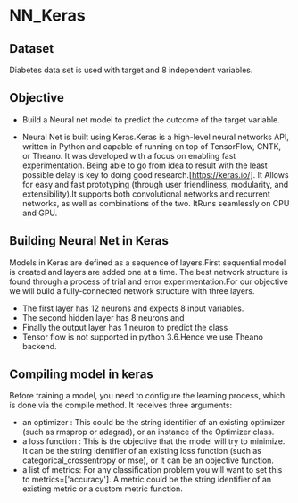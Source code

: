 # NN_Keras

## Dataset

Diabetes data set is used with target and 8 independent variables.

## Objective

- Build a Neural net model to predict the outcome of the target variable.

- Neural Net is built using Keras.Keras is a high-level neural networks API, written in Python and capable of running on top of TensorFlow, CNTK, or Theano. It was developed with a focus on enabling fast experimentation. Being able to go from idea to result with the least possible delay is key to doing good research.[https://keras.io/]. It Allows for easy and fast prototyping (through user friendliness, modularity, and extensibility).It supports both convolutional networks and recurrent networks, as well as combinations of the two. ItRuns seamlessly on CPU and GPU.

## Building Neural Net in Keras

Models in Keras are defined as a sequence of layers.First sequential model is created and layers are added one at a time. The best network structure is found through a process of trial and error experimentation.For our objective we will build a fully-connected network structure with three layers.
- The first layer has 12 neurons and expects 8 input variables. 
- The second hidden layer has 8 neurons and 
- Finally the output layer has 1 neuron to predict the class
- Tensor flow is not supported in python 3.6.Hence we use Theano backend.

## Compiling model in keras

Before training a model, you need to configure the learning process, which is done via the compile method. It receives three arguments:
- an optimizer     : This could be the string identifier of an existing optimizer (such as rmsprop or adagrad), 
                   or an instance of the Optimizer class.
- a loss function  : This is the objective that the model will try to minimize. It can be the string identifier 
                   of an existing loss function (such as categorical_crossentropy or mse), or 
                   it can be an objective function.
- a list of metrics: For any classification problem you will want to set this to metrics=['accuracy']. 
                   A metric could be the string identifier of an existing metric or a custom metric function.

